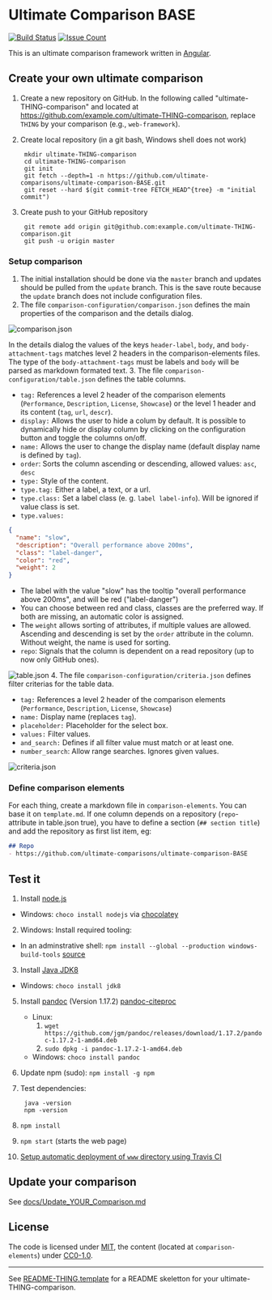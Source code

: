 # Ultimate Comparison BASE

[![Build Status](https://travis-ci.org/ultimate-comparisons/ultimate-comparison-BASE.svg?branch=master)](https://travis-ci.org/ultimate-comparisons/ultimate-comparison-BASE)
[![Issue Count](https://codeclimate.com/github/ultimate-comparisons/ultimate-comparison-BASE/badges/issue_count.svg)](https://codeclimate.com/github/ultimate-comparisons/ultimate-comparison-BASE)

This is an ultimate comparison framework written in [Angular](https://angular.io/).

## Create your own ultimate comparison 
1. Create a new repository on GitHub. In the following called "ultimate-THING-comparison" and located at https://github.com/example.com/ultimate-THING-comparison, replace `THING` by your comparison (e.g., `web-framework`).
2. Create local repository (in a git bash, Windows shell does not work)

        mkdir ultimate-THING-comparison
        cd ultimate-THING-comparison
        git init
        git fetch --depth=1 -n https://github.com/ultimate-comparisons/ultimate-comparison-BASE.git
        git reset --hard $(git commit-tree FETCH_HEAD^{tree} -m "initial commit")

3. Create push to your GitHub repository
        
        git remote add origin git@github.com:example.com/ultimate-THING-comparison.git
        git push -u origin master
        
### Setup comparison
1. The initial installation should be done via the `master` branch and updates should be pulled from the `update` branch.
This is the save route because the `update` branch does not include configuration files.
2. The file `comparison-configuration/comparison.json` defines the main properties of the comparison and the details dialog.
  
  ![comparison.json](https://cdn.rawgit.com/ultimate-comparisons/ultimate-comparison-BASE/master/media/comparison.svg)
  
  In the details dialog the values of the keys `header-label`, `body`, and `body-attachment-tags` matches level 2 headers in the comparison-elements files. The type of the `body-attachment-tags` must be labels and `body` will be parsed as markdown formated text. 
3. The file `comparison-configuration/table.json` defines the table columns. 
  - `tag:` References a level 2 header of the comparison elements (`Performance`, `Description`, `License`, `Showcase`) or the level 1 header and its content (`tag`, `url`, `descr`).
  - `display:` Allows the user to hide a colum by default. It is possible to dynamically hide or display column by clicking on the configuration button and toggle the columns on/off.
  - `name:` Allows the user to change the display name (default display name is defined by `tag`).
  - `order`: Sorts the column ascending or descending, allowed values: `asc`, `desc`
  - `type:` Style of the content.
  - `type.tag:` Either a label, a text, or a url. 
  - `type.class:` Set a label class (e. g. `label label-info`). Will be ignored if value class is set.
  - `type.values:`
  ```json
  {
    "name": "slow",
    "description": "Overall performance above 200ms",
    "class": "label-danger",
    "color": "red",
    "weight": 2
  }
  ```
  - The label with the value "slow" has the tooltip "overall performance above 200ms", and will be red ("label-danger")
  - You can choose between red and class, classes are the preferred way. If both are missing, an automatic color is assigned.
  - The `weight` allows sorting of attributes, if multiple values are allowed. Ascending and descending is set by the `order` attribute in the column. Without weight, the name is used for sorting.
  - `repo`: Signals that the column is dependent on a read repository (up to now only GitHub ones).

  ![table.json](https://cdn.rawgit.com/ultimate-comparisons/ultimate-comparison-BASE/master/media/table.svg) 
4. The file `comparison-configuration/criteria.json` defines filter criterias for the table data.
  - `tag:` References a level 2 header of the comparison elements (`Performance`, `Description`, `License`, `Showcase`)
  - `name:` Display name (replaces `tag`).
  - `placeholder:` Placeholder for the select box.
  - `values:` Filter values.
  - `and_search:` Defines if all filter value must match or at least one.
  - `number_search`: Allow range searches. Ignores given values.

  ![criteria.json](https://cdn.rawgit.com/ultimate-comparisons/ultimate-comparison-BASE/master/media/criteria.svg)       
        

### Define comparison elements
For each thing, create a markdown file in `comparison-elements`.
You can base it on `template.md`.
If one column depends on a repository (`repo`-attribute in table.json true), you have to define a section (`## section title`) and add the repository as first list item, eg:

```markdown
## Repo
- https://github.com/ultimate-comparisons/ultimate-comparison-BASE
```

## Test it
1. Install [node.js](https://nodejs.org/en/)
  - Windows: `choco install nodejs` via [chocolatey](https://chocolatey.org/)
2. Windows: Install required tooling:
  - In an adminstrative shell: `npm install --global --production windows-build-tools` [source](https://github.com/nodejs/node-gyp#option-1)
3. Install [Java JDK8](http://www.oracle.com/technetwork/java/javase/downloads/jdk8-downloads-2133151.html)
  - Windows: `choco install jdk8`
5. Install [pandoc](http://pandoc.org/installing.html) (Version 1.17.2) [pandoc-citeproc](https://hackage.haskell.org/package/pandoc-citeproc)
   - Linux:
     1. `wget https://github.com/jgm/pandoc/releases/download/1.17.2/pandoc-1.17.2-1-amd64.deb`
     2. `sudo dpkg -i pandoc-1.17.2-1-amd64.deb`
   - Windows: `choco install pandoc`
6. Update npm (sudo): `npm install -g npm`
7. Test dependencies:

        java -version
        npm -version

8. `npm install`
9. `npm start` (starts the web page)
10. [Setup automatic deployment of `www` directory using Travis CI](docs/Travis_Build_Deploy.md)

## Update your comparison

See [docs/Update_YOUR_Comparison.md](docs/Update_YOUR_Comparison.md)

## License

The code is licensed under [MIT], the content (located at `comparison-elements`) under [CC0-1.0].

  [CC0-1.0]: https://creativecommons.org/publicdomain/zero/1.0/

<hr />

See [README-THING.template](https://github.com/ultimate-comparisons/ultimate-comparison-BASE/blob/master/README-THING.template.md) for a README skeletton for your ultimate-THING-comparison.

  [MIT]: https://opensource.org/licenses/MIT
  [CC-BY-SA-4.0]: http://creativecommons.org/licenses/by-sa/4.0/

